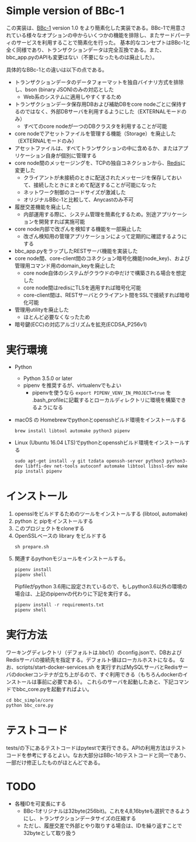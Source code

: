 Simple version of BBc-1
====
この実装は、[BBc-1](https://github.com/beyond-blockchain/bbc1) version 1.0
をより簡素化した実装である。BBc-1で用意されている様々なオプションの中からいくつかの機能を排除し、またサードパーティのサービスを利用することで簡素化を行った。
基本的なコンセプトはBBc-1と全く同様であり、トランザクションデータは完全互換である。また、bbc\_app.pyのAPIも変更はない（不要になったものは廃止した）。

具体的なBBc-1との違いは以下の点である。
* トランザクションデータのデータフォーマットを独自バイナリ方式を排除し、bson (binary JSON)のみの対応とした
  * Web系のシステムに適用しやすくするため
* トランザクションデータ保存用DBおよび補助DBをcore nodeごとに保持するのではなく、外部DBサーバを利用するようにした（EXTERNALモードのみ）
  * すべてのcore nodeが一つのDBクラスタを利用することが可能
*  core nodeでアセットファイルを管理する機能（Storage）を廃止した（EXTERNALモードのみ）
  * アセットファイルは、すべてトランザクションの中に含めるか、またはアプリケーション自身が個別に管理する
* core node間のメッセージングを、TCPの独自コネクションから、[Redis](https://redis.io)に変更した
  * クライアントが未接続のときに配送されたメッセージを保存しておいて、接続したときにまとめて配送することが可能になった
  * ネットワーク制御のコードサイズが激減した
  * オリジナルBBc-1と比較して、Anycastのみ不可
* 履歴交差機能を廃止した
  * 内部運用する際に、システム管理を簡素化するため。別途アプリケーションを開発すれば実施可能
* core node内部で改ざんを検知する機能を一部廃止した
  * 改ざん検知用の管理アプリケーションによって定期的に確認するようにする
* bbc\_app.pyをラップしたRESTサーバ機能を実装した
* core node間、core-client間のコネクション暗号化機能(node\_key)、および管理用コマンド用のdomain\_keyを廃止した
  * core node自体のシステムがクラウドの中だけで構築される場合を想定した
  * core node間はredisにTLSを適用すれば暗号化可能
  * core-client間は、RESTサーバとクライアント間をSSLで接続すれば暗号化可能
* 管理用utilityを廃止した
  * ほとんど必要なくなったため
* 暗号鍵(ECC)の対応アルゴリズムを拡充(ECDSA_P256v1)


# 実行環境

* Python
    - Python 3.5.0 or later
    - pipenv を推奨するが、virtualenvでもよい
        - pipenvを使うなら ```export PIPENV_VENV_IN_PROJECT=true``` を .bash_profileに記載するとローカルディレクトリに環境を構築できるようになる

* macOS の Homebrewでpythonとopensshビルド環境をインストールする
    ```
    brew install libtool automake python3 pipenv
    ```

* Linux (Ubuntu 16.04 LTS)でpythonとopensshビルド環境をインストールする
    ```
    sudo apt-get install -y git tzdata openssh-server python3 python3-dev libffi-dev net-tools autoconf automake libtool libssl-dev make
    pip install pipenv
    ```


# インストール
1. opensslをビルドするためのツールをインストールする (libtool, automake)
2. python と pipをインストールする
3. このプロジェクトをcloneする
4. OpenSSLベースの library をビルドする
    ```
    sh prepare.sh
    ```
5. 関連するpythonモジュールをインストールする。
    ```
    pipenv install
    pipenv shell
    ```
    Pipfileがpython 3.6用に設定されているので、もしpython3.6以外の環境の場合は、上記のpipenvの代わりに下記を実行する。
    ```
    pipenv install -r requirements.txt
    pipenv shell
    ``` 

# 実行方法
ワーキングディレクトリ（デフォルトは.bbc1/）のconfig.jsonで、DBおよびRedisサーバの接続先を指定する。デフォルト値はローカルホストになる。
なお、scripts/start-docker-services.sh を実行すればMySQLサーバとRedisサーバのdockerコンテナが立ち上がるので、すぐ利用できる（もちろんdockerのインストールは事前に必要である）。
これらのサーバを起動したあと、下記コマンドでbbc\_core.pyを起動すればよい。

```
cd bbc_simple/core
python bbc_core.py
```

# テストコード
tests/の下にあるテストコードはpytestで実行できる。APIの利用方法はテストコードを参考にするとよい。なお大部分はBBc-1のテストコードと同一であり、一部だけ修正したものがほとんどである。


# TODO
* 各種IDを可変長にする
  * BBc-1オリジナルは32byte(256bit)。これを4,8,16byteも選択できるようにし、トランザクションデータサイズの圧縮する
  * ただし、履歴交差で外部とやり取りする場合は、IDを繰り返すことで32byteとして取り扱う
